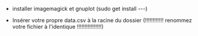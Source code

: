 - installer imagemagick et gnuplot (sudo get install ---)

- Insérer votre propre data.csv à la racine du dossier (!!!!!!!!!!!! renommez votre fichier à l'identique !!!!!!!!!!!!!!!!)

